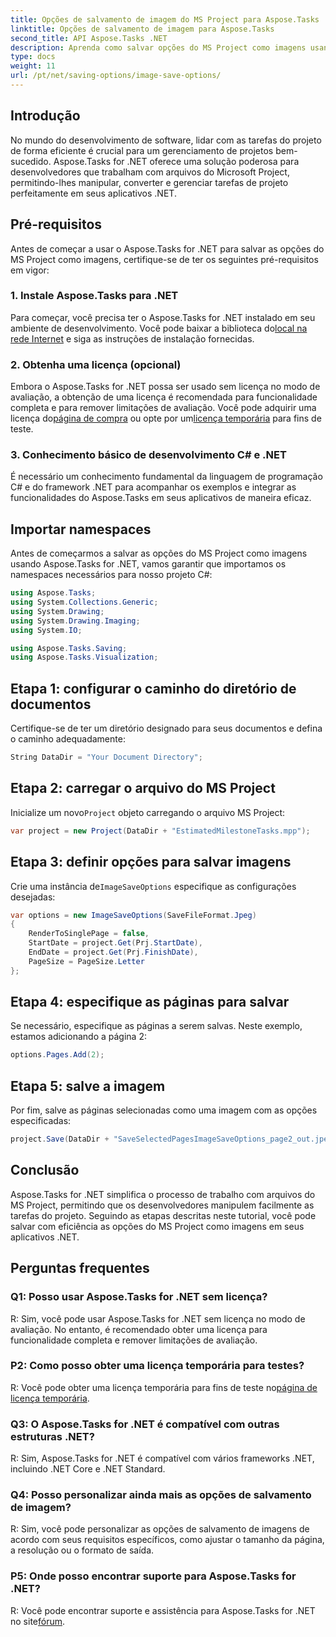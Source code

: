 ```yaml
---
title: Opções de salvamento de imagem do MS Project para Aspose.Tasks
linktitle: Opções de salvamento de imagem para Aspose.Tasks
second_title: API Aspose.Tasks .NET
description: Aprenda como salvar opções do MS Project como imagens usando Aspose.Tasks for .NET. Siga nosso guia passo a passo para uma integração perfeita.
type: docs
weight: 11
url: /pt/net/saving-options/image-save-options/
---
```


## Introdução
No mundo do desenvolvimento de software, lidar com as tarefas do projeto de forma eficiente é crucial para um gerenciamento de projetos bem-sucedido. Aspose.Tasks for .NET oferece uma solução poderosa para desenvolvedores que trabalham com arquivos do Microsoft Project, permitindo-lhes manipular, converter e gerenciar tarefas de projeto perfeitamente em seus aplicativos .NET.
## Pré-requisitos
Antes de começar a usar o Aspose.Tasks for .NET para salvar as opções do MS Project como imagens, certifique-se de ter os seguintes pré-requisitos em vigor:
### 1. Instale Aspose.Tasks para .NET
Para começar, você precisa ter o Aspose.Tasks for .NET instalado em seu ambiente de desenvolvimento. Você pode baixar a biblioteca do[local na rede Internet](https://releases.aspose.com/tasks/net/) e siga as instruções de instalação fornecidas.
### 2. Obtenha uma licença (opcional)
 Embora o Aspose.Tasks for .NET possa ser usado sem licença no modo de avaliação, a obtenção de uma licença é recomendada para funcionalidade completa e para remover limitações de avaliação. Você pode adquirir uma licença do[página de compra](https://purchase.aspose.com/buy) ou opte por um[licença temporária](https://purchase.aspose.com/temporary-license/) para fins de teste.
### 3. Conhecimento básico de desenvolvimento C# e .NET
É necessário um conhecimento fundamental da linguagem de programação C# e do framework .NET para acompanhar os exemplos e integrar as funcionalidades do Aspose.Tasks em seus aplicativos de maneira eficaz.
## Importar namespaces
Antes de começarmos a salvar as opções do MS Project como imagens usando Aspose.Tasks for .NET, vamos garantir que importamos os namespaces necessários para nosso projeto C#:
```csharp
using Aspose.Tasks;
using System.Collections.Generic;
using System.Drawing;
using System.Drawing.Imaging;
using System.IO;

using Aspose.Tasks.Saving;
using Aspose.Tasks.Visualization;
```

## Etapa 1: configurar o caminho do diretório de documentos
Certifique-se de ter um diretório designado para seus documentos e defina o caminho adequadamente:
```csharp
String DataDir = "Your Document Directory";
```
## Etapa 2: carregar o arquivo do MS Project
 Inicialize um novo`Project` objeto carregando o arquivo MS Project:
```csharp
var project = new Project(DataDir + "EstimatedMilestoneTasks.mpp");
```
## Etapa 3: definir opções para salvar imagens
 Crie uma instância de`ImageSaveOptions` especifique as configurações desejadas:
```csharp
var options = new ImageSaveOptions(SaveFileFormat.Jpeg)
{
    RenderToSinglePage = false,
    StartDate = project.Get(Prj.StartDate),
    EndDate = project.Get(Prj.FinishDate),
    PageSize = PageSize.Letter
};
```
## Etapa 4: especifique as páginas para salvar
Se necessário, especifique as páginas a serem salvas. Neste exemplo, estamos adicionando a página 2:
```csharp
options.Pages.Add(2);
```
## Etapa 5: salve a imagem
Por fim, salve as páginas selecionadas como uma imagem com as opções especificadas:
```csharp
project.Save(DataDir + "SaveSelectedPagesImageSaveOptions_page2_out.jpeg", options);
```

## Conclusão
Aspose.Tasks for .NET simplifica o processo de trabalho com arquivos do MS Project, permitindo que os desenvolvedores manipulem facilmente as tarefas do projeto. Seguindo as etapas descritas neste tutorial, você pode salvar com eficiência as opções do MS Project como imagens em seus aplicativos .NET.
## Perguntas frequentes
### Q1: Posso usar Aspose.Tasks for .NET sem licença?
R: Sim, você pode usar Aspose.Tasks for .NET sem licença no modo de avaliação. No entanto, é recomendado obter uma licença para funcionalidade completa e remover limitações de avaliação.
### P2: Como posso obter uma licença temporária para testes?
 R: Você pode obter uma licença temporária para fins de teste no[página de licença temporária](https://purchase.aspose.com/temporary-license/).
### Q3: O Aspose.Tasks for .NET é compatível com outras estruturas .NET?
R: Sim, Aspose.Tasks for .NET é compatível com vários frameworks .NET, incluindo .NET Core e .NET Standard.
### Q4: Posso personalizar ainda mais as opções de salvamento de imagem?
R: Sim, você pode personalizar as opções de salvamento de imagens de acordo com seus requisitos específicos, como ajustar o tamanho da página, a resolução ou o formato de saída.
### P5: Onde posso encontrar suporte para Aspose.Tasks for .NET?
 R: Você pode encontrar suporte e assistência para Aspose.Tasks for .NET no site[fórum](https://forum.aspose.com/c/tasks/15).